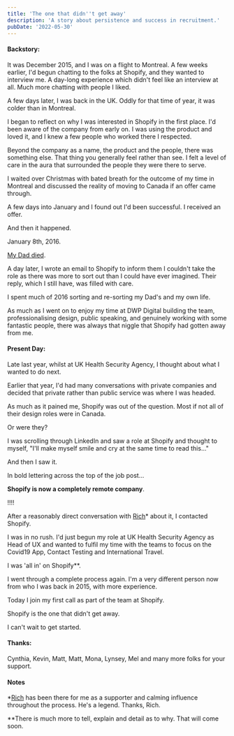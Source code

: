 ```yaml
---
title: 'The one that didn''t get away'
description: 'A story about persistence and success in recruitment.'
pubDate: '2022-05-30'
---
```


#### Backstory:

It was December 2015, and I was on a flight to Montreal. A few weeks earlier, I'd begun chatting to the folks at Shopify, and they wanted to interview me. A day-long experience which didn't feel like an interview at all. Much more chatting with people I liked.

A few days later, I was back in the UK. Oddly for that time of year, it was colder than in Montreal.

I began to reflect on why I was interested in Shopify in the first place. I'd been aware of the company from early on. I was using the product and loved it, and I knew a few people who worked there I respected.

Beyond the company as a name, the product and the people, there was something else. That thing you generally feel rather than see. I felt a level of care in the aura that surrounded the people they were there to serve.

I waited over Christmas with bated breath for the outcome of my time in Montreal and discussed the reality of moving to Canada if an offer came through.

A few days into January and I found out I'd been successful. I received an offer.

And then it happened.

January 8th, 2016.

[My Dad died](https://medium.com/@gavinelliott/i-dont-know-how-to-feel-3704fc2f9f3d).

A day later, I wrote an email to Shopify to inform them I couldn't take the role as there was more to sort out than I could have ever imagined. Their reply, which I still have, was filled with care.

I spent much of 2016 sorting and re-sorting my Dad's and my own life.

As much as I went on to enjoy my time at DWP Digital building the team, professionalising design, public speaking, and genuinely working with some fantastic people, there was always that niggle that Shopify had gotten away from me.

#### Present Day:

Late last year, whilst at UK Health Security Agency, I thought about what I wanted to do next.

Earlier that year, I'd had many conversations with private companies and decided that private rather than public service was where I was headed.

As much as it pained me, Shopify was out of the question. Most if not all of their design roles were in Canada.

Or were they?

I was scrolling through LinkedIn and saw a role at Shopify and thought to myself, "I'll make myself smile and cry at the same time to read this..."

And then I saw it.

In bold lettering across the top of the job post...

**Shopify is now a completely remote company**.

!!!!

After a reasonably direct conversation with [Rich](https://mobile.twitter.com/richrrd)* about it, I contacted Shopify.

I was in no rush. I'd just begun my role at UK Health Security Agency as Head of UX and wanted to fulfil my time with the teams to focus on the Covid19 App, Contact Testing and International Travel.

I was 'all in' on Shopify**.

I went through a complete process again. I'm a very different person now from who I was back in 2015, with more experience.

Today I join my first call as part of the team at Shopify.

Shopify is the one that didn't get away.

I can't wait to get started.

#### Thanks:

Cynthia, Kevin, Matt, Matt, Mona, Lynsey, Mel and many more folks for your support.

#### Notes

*[Rich](https://mobile.twitter.com/richrrd) has been there for me as a supporter and calming influence throughout the process. He's a legend. Thanks, Rich.

**There is much more to tell, explain and detail as to why. That will come soon.